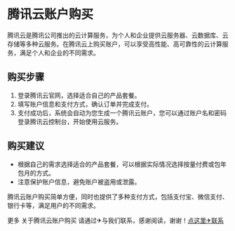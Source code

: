 # 腾讯云账户购买

腾讯云是腾讯公司推出的云计算服务，为个人和企业提供云服务器、云数据库、云存储等多种云服务。在腾讯云上购买账户，可以享受高性能、高可靠性的云计算服务，满足个人和企业的不同需求。

## 购买步骤

1. 登录腾讯云官网，选择适合自己的产品套餐。
2. 填写账户信息和支付方式，确认订单并完成支付。
3. 支付成功后，系统会自动为您生成一个腾讯云账户，您可以通过账户名和密码登录腾讯云控制台，开始使用云服务。

## 购买建议

- 根据自己的需求选择适合的产品套餐，可以根据实际情况选择按量付费或包年包月的方式。
- 注意保护账户信息，避免账户被盗用或泄露。

腾讯云账户购买简单方便，同时也提供了多种支付方式，包括支付宝、微信支付、银行卡等，满足用户的不同需求。

更多 关于腾讯云账户购买 请通过✈与我们联系，感谢阅读，谢谢！[点这里✈联系](https://c.k02.cc)